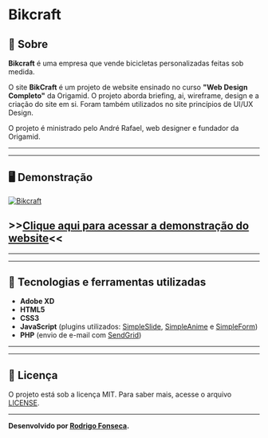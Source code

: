 # Bikcraft



## 📝 Sobre

**Bikcraft** é uma empresa que vende bicicletas personalizadas feitas sob medida.
  
O site **BikCraft** é um projeto de website ensinado no curso **"Web Design Completo"** da Origamid. O projeto aborda briefing, ai, wireframe, design e a criação do site em si. Foram também utilizados no site princípios de UI/UX Design.

O projeto é ministrado pelo André Rafael, web designer e fundador da Origamid.


---------
---------


## 🖥️ Demonstração
[![Bikcraft](https://imgur.com/pKFBoY1.png "Clique para acessar o projeto")](https://vagalumes.vercel.app/ "Clique para acessar o projeto")   

## >>**[Clique aqui para acessar a demonstração do website](https://rodrigofonsecag.github.io/bikcraft/web/index.html)**<<


----------
----------



## 🚀 Tecnologias e ferramentas utilizadas

- **Adobe XD**
- **HTML5**
- **CSS3**
- **JavaScript** (plugins utilizados: [SimpleSlide](https://github.com/origamid/simple-slide), [SimpleAnime](https://github.com/origamid/simple-anime) e [SimpleForm](https://github.com/origamid/simple-form))
- **PHP** (envio de e-mail com [SendGrid](https://sendgrid.com/))

----
----

## 📝 Licença

O projeto está sob a licença MIT. Para saber mais, acesse o arquivo [LICENSE](https://github.com/RodrigoFonsecaG/bikcraft/blob/main/LICENSE).

---

**Desenvolvido por [Rodrigo Fonseca](https://github.com/RodrigoFonsecaG/).**
